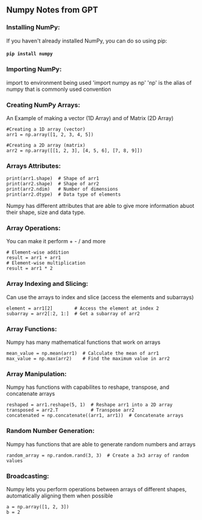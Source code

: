 ## Numpy Notes from GPT
<h3><strong>Installing NumPy:</strong></h3>
If you haven't already installed NumPy, you can do so using pip: 

#### `pip install numpy`

<h3><strong>Importing NumPy:</strong></h3>
import to environment being used 'import numpy as np'
'np' is the alias of numpy that is commonly used convention

<h3><strong>Creating NumPy Arrays:</strong></h3>
An Example of making a vector (1D Array) and of Matrix (2D Array)

```
#Creating a 1D array (vector)
arr1 = np.array([1, 2, 3, 4, 5])

#Creating a 2D array (matrix)
arr2 = np.array([[1, 2, 3], [4, 5, 6], [7, 8, 9]])
```

<h3><strong>Arrays Attributes:</strong></h3>

```
print(arr1.shape)  # Shape of arr1
print(arr2.shape)  # Shape of arr2
print(arr2.ndim)   # Number of dimensions
print(arr2.dtype)  # Data type of elements
```

Numpy has different attributes that are able to give more information abuot their shape, size and data type.

<h3><strong>Array Operations:</strong></h3>

You can make it perform + - / and more
```
# Element-wise addition
result = arr1 + arr1
# Element-wise multiplication
result = arr1 * 2
```
<h3><strong>Array Indexing and Slicing:</strong></h3>
Can use the arrays to index and slice (access the elements and subarrays)

```
element = arr1[2]        # Access the element at index 2
subarray = arr2[:2, 1:]  # Get a subarray of arr2
```

<h3><strong>Array Functions:</strong></h3>
Numpy has many mathematical functions that work on arrays

```
mean_value = np.mean(arr1)  # Calculate the mean of arr1
max_value = np.max(arr2)    # Find the maximum value in arr2
```

<h3><strong>Array Manipulation:</strong></h3>
Numpy has functions with capabilites to reshape, transpose, and concatenate arrays

```
reshaped = arr1.reshape(5, 1)  # Reshape arr1 into a 2D array
transposed = arr2.T            # Transpose arr2
concatenated = np.concatenate((arr1, arr1))  # Concatenate arrays
```

<h3><strong>Random Number Generation:</strong></h3>
Numpy has functions that are able to generate random numbers and arrays

`random_array = np.random.rand(3, 3)  # Create a 3x3 array of random values`

<h3><strong>Broadcasting:</strong></h3>
Numpy lets you perform operations between arrays of different shapes, automatically aligning them when possible

```
a = np.array([1, 2, 3])
b = 2
```
